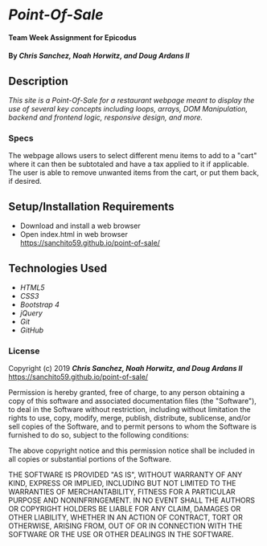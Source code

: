 # _Point-Of-Sale_

#### Team Week Assignment for Epicodus

#### By _**Chris Sanchez, Noah Horwitz, and Doug Ardans II**_

## Description

_This site is a Point-Of-Sale for a restaurant webpage meant to display the use of several key concepts including loops, arrays, DOM Manipulation, backend and frontend logic, responsive design, and more._

### Specs
The webpage allows users to select different menu items to add to a "cart" where it can then be subtotaled and have a tax applied to it if applicable. The user is able to remove unwanted items from the cart, or put them back, if desired.

## Setup/Installation Requirements

* Download and install a web browser
* Open index.html in web browser\
https://sanchito59.github.io/point-of-sale/

## Technologies Used

* _HTML5_
* _CSS3_
* _Bootstrap 4_
* _jQuery_
* _Git_
* _GitHub_

### License

Copyright (c) 2019 ****_Chris Sanchez, Noah Horwitz, and Doug Ardans II_****\
https://sanchito59.github.io/point-of-sale/

Permission is hereby granted, free of charge, to any person obtaining a copy of this software and associated documentation files (the "Software"), to deal in the Software without restriction, including without limitation the rights to use, copy, modify, merge, publish, distribute, sublicense, and/or sell copies of the Software, and to permit persons to whom the Software is furnished to do so, subject to the following conditions:

The above copyright notice and this permission notice shall be included in all copies or substantial portions of the Software.

THE SOFTWARE IS PROVIDED "AS IS", WITHOUT WARRANTY OF ANY KIND, EXPRESS OR IMPLIED, INCLUDING BUT NOT LIMITED TO THE WARRANTIES OF MERCHANTABILITY, FITNESS FOR A PARTICULAR PURPOSE AND NONINFRINGEMENT. IN NO EVENT SHALL THE AUTHORS OR COPYRIGHT HOLDERS BE LIABLE FOR ANY CLAIM, DAMAGES OR OTHER LIABILITY, WHETHER IN AN ACTION OF CONTRACT, TORT OR OTHERWISE, ARISING FROM, OUT OF OR IN CONNECTION WITH THE SOFTWARE OR THE USE OR OTHER DEALINGS IN THE SOFTWARE.
